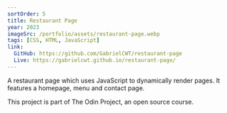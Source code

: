 ```yaml
---
sortOrder: 5
title: Restaurant Page
year: 2023
imageSrc: /portfolio/assets/restaurant-page.webp
tags: [CSS, HTML, JavaScript]
link:
  GitHub: https://github.com/GabrielCWT/restaurant-page
  Live: https://gabrielcwt.github.io/restaurant-page/
---
```


A restaurant page which uses JavaScript to dynamically render pages. It features a homepage, menu and contact page.

This project is part of The Odin Project, an open source course.
